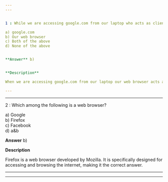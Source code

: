 ```yaml
---
---


1 : While we are accessing google.com from our laptop who acts as client? 

a) google.com  
b) Our web browser  
c) Both of the above  
d) None of the above  


**Answer** b)  


**Description**  

When we are accessing google.com from our laptop our web browser acts as the client. Google.com is the website hosted on Google's web servers, which we are accessing.  

---  
```

--- 


2 : Which among the following is a web browser?  

a) Google  
b) Firefox  
c) Facebook  
d) a&b 


**Answer** b)  


**Description**  

Firefox is a web browser developed by Mozilla. It is specifically designed for accessing and browsing the internet, making it the correct answer.  

---  
---  






